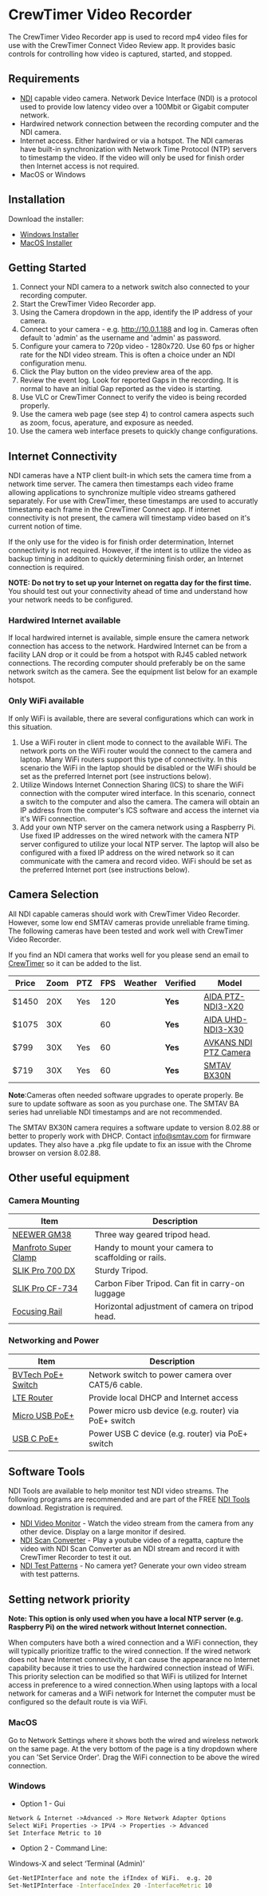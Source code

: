 # CrewTimer Video Recorder

The CrewTimer Video Recorder app is used to record mp4 video files for use with the CrewTimer Connect Video Review app.  It provides basic controls for controlling how video is captured, started, and stopped.

## Requirements

* [NDI](https://en.wikipedia.org/wiki/Network_Device_Interface ) capable video camera.  Network Device Interface (NDI) is a protocol used to provide low latency video over a 100Mbit or Gigabit computer network.
* Hardwired network connection between the recording computer and the NDI camera.
* Internet access.  Either hardwired or via a hotspot. The NDI cameras have built-in synchronization with Network Time Protocol (NTP) servers to timestamp the video.  If the video will only be used for finish order then Internet access is not required.
* MacOS or Windows

## Installation

Download the installer:

* [Windows Installer](https://storage.googleapis.com/resources.crewtimer.com/installers/recorder/CrewTimer%20Video%20Recorder%20Setup%201.0.1.exe)
* [MacOS Installer](https://storage.googleapis.com/resources.crewtimer.com/installers/recorder/CrewTimer%20Video%20Recorder-1.0.1.dmg)

## Getting Started

1. Connect your NDI camera to a network switch also connected to your recording computer.
2. Start the CrewTimer Video Recorder app.
3. Using the Camera dropdown in the app, identify the IP address of your camera.
4. Connect to your camera - e.g. <http://10.0.1.188> and log in.  Cameras often default to 'admin' as the username and 'admin' as password.
5. Configure your camera to 720p video - 1280x720.  Use 60 fps or higher rate for the NDI video stream.  This is often a choice under an NDI configuration menu.
6. Click the Play button on the video preview area of the app.
7. Review the event log. Look for reported Gaps in the recording.  It is normal to have an initial Gap reported as the video is starting.
8. Use VLC or CrewTimer Connect to verify the video is being recorded properly.
9. Use the camera web page (see step 4) to control camera aspects such as zoom, focus, aperature, and exposure as needed.
10. Use the camera web interface presets to quickly change configurations.

## Internet Connectivity

NDI cameras have a NTP client built-in which sets the camera time from a network time server.  The camera then timestamps each video frame allowing applications to synchronize multiple video streams gathered separately.  For use with CrewTimer, these timestamps are used to accuratly timestamp each frame in the CrewTimer Connect app.  If internet connectivity is not present, the camera will timestamp video based on it's current notion of time.

If the only use for the video is for finish order determination, Internet connectivity is not required.  However, if the intent is to utilize the video as backup timing in additon to quickly determining finish order, an Internet connection is required.

**NOTE: Do not try to set up your Internet on regatta day for the first time.** You should test out your connectivity ahead of time and understand how your network needs to be configured.

### Hardwired Internet available

If local hardwired internet is available, simple ensure the camera network connection has access to the network.  Hardwired Internet can be from a facility LAN drop or it could be from a hotspot with RJ45 cabled network connections.  The recording computer should preferably be on the same network switch as the camera.  See the equipment list below for an example hotspot.

### Only WiFi available

If only WiFi is available, there are several configurations which can work in this situation.

1. Use a WiFi router in client mode to connect to the available WiFi.  The network ports on the WiFi router would the connect to the camera and laptop.  Many WiFi routers support this type of connectivity.  In this scenario the WiFi in the laptop should be disabled or the WiFi should be set as the preferred Internet port (see instructions below).
2. Utilize Windows Internet Connection Sharing (ICS) to share the WiFi connection with the computer wired interface.  In this scenario, connect a switch to the computer and also the camera.  The camera will obtain an IP address from the computer's ICS software and access the internet via it's WiFi connection.
3. Add your own NTP server on the camera network using a Raspberry Pi.  Use fixed IP addresses on the wired network with the camera NTP server configured to utilize your local NTP server.  The laptop will also be configured with a fixed IP address on the wired network so it can communicate with the camera and record video.  WiFi should be set as the preferred Internet port (see instructions below).

## Camera Selection

All NDI capable cameras should work with CrewTimer Video Recorder.  However, some low end SMTAV cameras provide unreliable frame timing.  The following cameras have been tested and work well with CrewTimer Video Recorder.

If you find an NDI camera that works well for you please send an email to [CrewTimer](info@crewtimer.com) so it can be added to the list.

| Price | Zoom | PTZ | FPS | Weather | Verified | Model                                                                                                                    |
| ----- | ---- | --- | --- | ------- | -------- | ------------------------------------------------------------------------------------------------------------------------ |
| $1450 | 20X  | Yes | 120 |         | **Yes**  | [AIDA PTZ-NDI3-X20](https://usbroadcast.co/product/aida-imaging-ptz-ndi3-x20b-full-hd-ndihx2-ptz-camera-20x-zoom-black/) |
| $1075 | 30X  |     | 60  |         | **Yes**  | [AIDA UHD-NDI3-X30](https://usbroadcast.co/product/aida-imaging-uhd-ndihx3-ip-srt-hdmi-poe-30x-zoom-pov-camera/)         |
| $799  | 30X  | Yes | 60  |         | **Yes**  | [AVKANS NDI PTZ Camera](https://a.co/d/1FIcJW9)                                                                          |
| $719  | 30X  | Yes | 60  |         | **Yes**  | [SMTAV BX30N](https://www.smtav.com/collections/ndi/products/smtav-ai-tracking-ndi-ptz-camera-30x-optics-zoom)           |


 **Note**:Cameras often needed software upgrades to operate properly.  Be sure to update software as soon as you purchase one.  The SMTAV BA series had unreliable NDI timestamps and are not recommended.


The SMTAV BX30N camera requires a software update to version 8.02.88 or better to properly work with DHCP.  Contact <info@smtav.com> for firmware updates.  They also have a .pkg file update to fix an issue with the Chrome browser on version 8.02.88.

## Other useful equipment

### Camera Mounting

| Item                                             | Description                                         |
| ------------------------------------------------ | --------------------------------------------------- |
| [NEEWER GM38](https://amzn.to/3K7IPJj)           | Three way geared tripod head.                       |
| [Manfroto Super Clamp](hhttps://amzn.to/4bNIYO1) | Handy to mount your camera to scaffolding or rails. |
| [SLIK Pro 700 DX](https://amzn.to/3QWb7dB)       | Sturdy Tripod.                                      |
| [SLIK Pro CF-734](https://amzn.to/4amuPWU)       | Carbon Fiber Tripod.  Can fit in carry-on luggage   |
| [Focusing Rail](https://amzn.to/3wIi37i)         | Horizontal adjustment of camera on tripod head.     |

### Networking and Power

| Item                                          | Description                                          |
| --------------------------------------------- | ---------------------------------------------------- |
| [BVTech PoE+ Switch](https://amzn.to/3QSzwkt) | Network switch to power camera over CAT5/6 cable.    |
| [LTE Router](https://amzn.to/3QMPTP9)         | Provide local DHCP and Internet access               |
| [Micro USB PoE+](https://amzn.to/3QSqzHw)     | Power micro usb device (e.g. router) via PoE+ switch |
| [USB C PoE+](https://amzn.to/3QU2Vup)         | Power USB C device (e.g. router) via PoE+ switch     |

## Software Tools

NDI Tools are available to help monitor test NDI video streams.  The following programs are recommended and are part of the FREE [NDI Tools](https://ndi.video/tools/) download.  Registration is required.

* [NDI Video Monitor](https://ndi.video/tools/ndi-video-monitor/) - Watch the video stream from the camera from any other device.  Display on a large monitor if desired.
* [NDI Scan Converter](https://ndi.video/tools/ndi-scan-converter/) - Play a youtube video of a regatta, capture the video with NDI Scan Converter as an NDI stream and record it with CrewTimer Recorder to test it out.
* [NDI Test Patterns](https://ndi.video/tools/ndi-test-patterns/) - No camera yet?  Generate your own video stream with test patterns.

## Setting network priority

**Note: This option is only used when you have a local NTP server (e.g. Raspberry Pi) on the wired network without Internet connection.**

When computers have both a wired connection and a WiFi connection, they will typically prioritize traffic to the wired connection.  If the wired network does not have Internet connectivity, it can cause the appearance no Internet capability because it tries to use the hardwired connection instead of WiFi.   This priority selection can be modified so that WiFi is utilized for Internet access in preference to a wired connection.When using laptops with a local network for cameras and a WiFi network for Internet the computer must be configured so the default route is via WiFi.

### MacOS

Go to Network Settings where it shows both the wired and wireless network on the same page.  At the very bottom of the page is a tiny dropdown where you can 'Set Service Order'.  Drag the WiFi connection to be above the wired connection.

### Windows

* Option 1 - Gui

```txt
Network & Internet ->Advanced -> More Network Adapter Options
Select WiFi Properties -> IPV4 -> Properties -> Advanced
Set Interface Metric to 10
```

* Option 2 - Command Line:

Windows-X and select ‘Terminal (Admin)’

```bash
Get-NetIPInterface and note the ifIndex of WiFi.  e.g. 20
Set-NetIPInterface -InterfaceIndex 20 -InterfaceMetric 10
```
